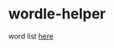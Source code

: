 # wordle-helper

word list [here](https://gist.github.com/cfreshman/a03ef2cba789d8cf00c08f767e0fad7b)